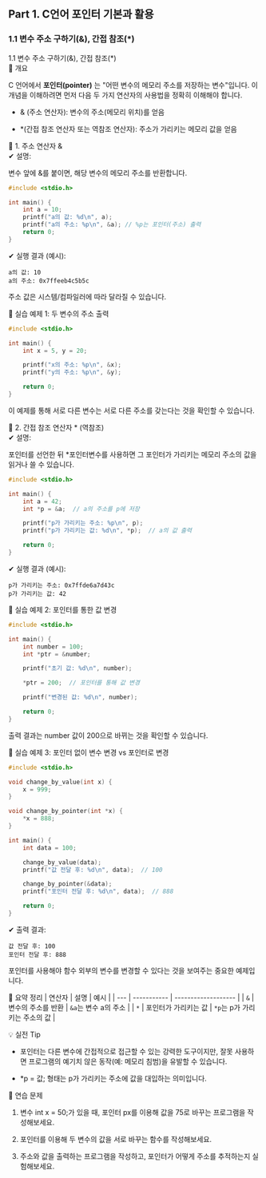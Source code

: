 ## Part 1. C언어 포인터 기본과 활용
### 1.1 변수 주소 구하기(&), 간접 참조(*)
1.1 변수 주소 구하기(&), 간접 참조(*)  
🧠 개요

C 언어에서 **포인터(pointer)** 는 "어떤 변수의 메모리 주소를 저장하는 변수"입니다. 이 개념을 이해하려면 먼저 다음 두 가지 연산자의 사용법을 정확히 이해해야 합니다.

* & (주소 연산자): 변수의 주소(메모리 위치)를 얻음

* *(간접 참조 연산자 또는 역참조 연산자): 주소가 가리키는 메모리 값을 얻음

🔎 1. 주소 연산자 &  
✔ 설명:

변수 앞에 &를 붙이면, 해당 변수의 메모리 주소를 반환합니다.
```c
#include <stdio.h>

int main() {
    int a = 10;
    printf("a의 값: %d\n", a);
    printf("a의 주소: %p\n", &a); // %p는 포인터(주소) 출력
    return 0;
}
```
✔ 실행 결과 (예시):
```less
a의 값: 10
a의 주소: 0x7ffeeb4c5b5c
```

주소 값은 시스템/컴파일러에 따라 달라질 수 있습니다.

🧪 실습 예제 1: 두 변수의 주소 출력
```c
#include <stdio.h>

int main() {
    int x = 5, y = 20;

    printf("x의 주소: %p\n", &x);
    printf("y의 주소: %p\n", &y);

    return 0;
}
```

이 예제를 통해 서로 다른 변수는 서로 다른 주소를 갖는다는 것을 확인할 수 있습니다.

🔁 2. 간접 참조 연산자 * (역참조)  
✔ 설명:

포인터를 선언한 뒤 *포인터변수를 사용하면 그 포인터가 가리키는 메모리 주소의 값을 읽거나 쓸 수 있습니다.
```c
#include <stdio.h>

int main() {
    int a = 42;
    int *p = &a;  // a의 주소를 p에 저장

    printf("p가 가리키는 주소: %p\n", p);
    printf("p가 가리키는 값: %d\n", *p);  // a의 값 출력

    return 0;
}
```
✔ 실행 결과 (예시):
```less
p가 가리키는 주소: 0x7ffde6a7d43c
p가 가리키는 값: 42
```

🧪 실습 예제 2: 포인터를 통한 값 변경
```c
#include <stdio.h>

int main() {
    int number = 100;
    int *ptr = &number;

    printf("초기 값: %d\n", number);

    *ptr = 200;  // 포인터를 통해 값 변경

    printf("변경된 값: %d\n", number);

    return 0;
}
```
출력 결과는 number 값이 200으로 바뀌는 것을 확인할 수 있습니다.

🧪 실습 예제 3: 포인터 없이 변수 변경 vs 포인터로 변경
```c
#include <stdio.h>

void change_by_value(int x) {
    x = 999;
}

void change_by_pointer(int *x) {
    *x = 888;
}

int main() {
    int data = 100;

    change_by_value(data);
    printf("값 전달 후: %d\n", data);  // 100

    change_by_pointer(&data);
    printf("포인터 전달 후: %d\n", data);  // 888

    return 0;
}
```
✔ 출력 결과:
```less
값 전달 후: 100
포인터 전달 후: 888
```

포인터를 사용해야 함수 외부의 변수를 변경할 수 있다는 것을 보여주는 중요한 예제입니다.

📌 요약 정리
| 연산자 | 설명          | 예시                  |
| --- | ----------- | ------------------- |
| `&` | 변수의 주소를 반환  | `&a`는 변수 a의 주소      |
| `*` | 포인터가 가리키는 값 | `*p`는 p가 가리키는 주소의 값 |

💡 실전 Tip
* 포인터는 다른 변수에 간접적으로 접근할 수 있는 강력한 도구이지만, 잘못 사용하면 프로그램의 예기치 않은 동작(예: 메모리 침범)을 유발할 수 있습니다.

* *p = 값; 형태는 p가 가리키는 주소에 값을 대입하는 의미입니다.

🧩 연습 문제

1. 변수 int x = 50;가 있을 때, 포인터 px를 이용해 값을 75로 바꾸는 프로그램을 작성해보세요.

2. 포인터를 이용해 두 변수의 값을 서로 바꾸는 함수를 작성해보세요.

3. 주소와 값을 출력하는 프로그램을 작성하고, 포인터가 어떻게 주소를 추적하는지 실험해보세요.
